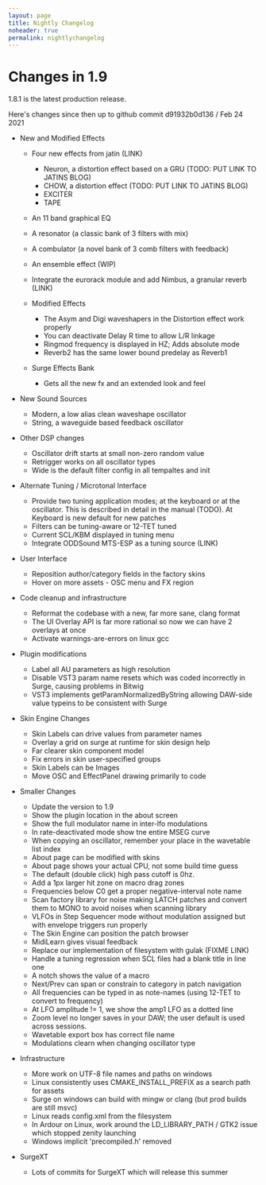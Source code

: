 ```yaml
---
layout: page
title: Nightly Changelog
noheader: true
permalink: nightlychangelog
---
```


# Changes in 1.9

1.8.1 is the latest production release.

Here's changes since then up to github commit d91932b0d136 / Feb 24 2021

* New and Modified Effects
  * Four new effects from jatin (LINK)
    * Neuron, a distortion effect based on a GRU (TODO: PUT LINK TO JATINS BLOG)
    * CHOW, a distortion effect (TODO: PUT LINK TO JATINS BLOG)
    * EXCITER
    * TAPE
  * An 11 band graphical EQ
  * A resonator (a classic bank of 3 filters with mix)
  * A combulator (a novel bank of 3 comb filters with feedback)
  * An ensemble effect (WIP)
  * Integrate the eurorack module and add Nimbus, a granular reverb (LINK)
  
  * Modified Effects
    * The Asym and Digi waveshapers in the Distortion effect work properly
    * You can deactivate Delay R time to allow L/R linkage
    * Ringmod frequency is displayed in HZ; Adds absolute mode
    * Reverb2 has the same lower bound predelay as Reverb1
  
    
  * Surge Effects Bank
    * Gets all the new fx and an extended look and feel

* New Sound Sources
   * Modern, a low alias clean waveshape oscillator
   * String, a waveguide based feedback oscillator

* Other DSP changes
  * Oscillator drift starts at small non-zero random value
  * Retrigger works on all oscillator types
  * Wide is the default filter config in all tempaltes and init
  
* Alternate Tuning / Microtonal Interface
  * Provide two tuning application modes; at the keyboard or at the oscillator. This is described in detail in the manual (TODO). At Keyboard is new default for new patches
  * Filters can be tuning-aware or 12-TET tuned
  * Current SCL/KBM displayed in tuning menu
  * Integrate ODDSound MTS-ESP as a tuning source (LINK)

* User Interface
    * Reposition author/category fields in the factory skins
    * Hover on more assets - OSC menu and FX region
    
* Code cleanup and infrastructure
    * Reformat the codebase with a new, far more sane, clang format
    * The UI Overlay API is far more rational so now we can have 2 overlays at once
    * Activate warnings-are-errors on linux gcc
    
* Plugin modifications
    * Label all AU parameters as high resolution
    * Disable VST3 param name resets which was coded incorrectly in Surge, causing problems in Bitwig
    * VST3 implements getParamNormalizedByString allowing DAW-side value typeins to be consistent with Surge
    
* Skin Engine Changes
    * Skin Labels can drive values from parameter names 
    * Overlay a grid on surge at runtime for skin design help
    * Far clearer skin component model
    * Fix errors in skin user-specified groups
    * Skin Labels can be Images
    * Move OSC and EffectPanel drawing primarily to code
 
* Smaller Changes
    * Update the version to 1.9
    * Show the plugin location in the about screen
    * Show the full modulator name in inter-lfo modulations
    * In rate-deactivated mode show tne entire MSEG curve
    * When copying an oscillator, remember your place in the wavetable list index
    * About page can be modified with skins
    * About page shows your actual CPU, not some build time guess
    * The default (double click) high pass cutoff is 0hz.
    * Add a 1px larger hit zone on macro drag zones
    * Frequencies below C0 get a proper negative-interval note name
    * Scan factory library for noise making LATCH patches and convert them to MONO to avoid noises when scanning library
    * VLFOs in Step Sequencer mode without modulation assigned but with envelope triggers run properly
    * The Skin Engine can position the patch browser
    * MidiLearn gives visual feedback
    * Replace our implementation of filesystem with gulak (FIXME LINK)
    * Handle a tuning regression when SCL files had a blank title in line one
    * A notch shows the value of a macro
    * Next/Prev can span or constrain to category in patch navigation
    * All frequencies can be typed in as note-names (using 12-TET to convert to frequency)
    * At LFO amplitude != 1, we show the amp1 LFO as a dotted line
    * Zoom level no longer saves in your DAW; the user default is used across sessions.
    * Wavetable export box has correct file name
    * Modulations clearn when changing oscillator type
   
* Infrastructure
    * More work on UTF-8 file names and paths on windows  
    * Linux consistently uses CMAKE_INSTALL_PREFIX as a search path for assets
    * Surge on windows can build with mingw or clang (but prod builds are still msvc)
    * Linux reads config.xml from the filesystem
    * In Ardour on Linux, work around the LD_LIBRARY_PATH / GTK2 issue which stopped zenity launching
    * Windows implicit 'precompiled.h' removed
 
* SurgeXT
    * Lots of commits for SurgeXT which will release this summer
    
    
    
